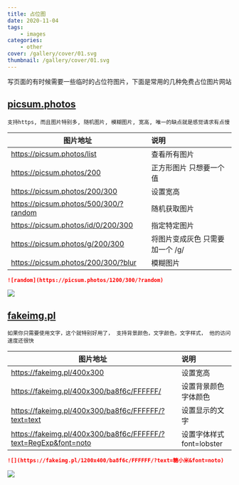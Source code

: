 ```yaml
---
title: 占位图
date: 2020-11-04
tags:
    - images
categories:
    - other
cover: /gallery/cover/01.svg
thumbnail: /gallery/cover/01.svg
---
```


写页面的有时候需要一些临时的占位符图片，下面是常用的几种免费占位图片网站

## [picsum.photos](https://picsum.photos/)

`支持https, 而且图片特别多, 随机图片, 模糊图片, 宽高, 唯一的缺点就是感觉请求有点慢`

<!--more-->

| 图片地址                              | 说明                            |
| ------------------------------------- | :------------------------------ |
| https://picsum.photos/list            | 查看所有图片                    |
| https://picsum.photos/200             | 正方形图片 只想要一个值         |
| https://picsum.photos/200/300         | 设置宽高                        |
| https://picsum.photos/500/300/?random | 随机获取图片                    |
| https://picsum.photos/id/0/200/300    | 指定特定图片                    |
| https://picsum.photos/g/200/300       | 将图片变成灰色 只需要加一个 /g/ |
| https://picsum.photos/200/300/?blur   | 模糊图片                        |

```markdown
![random](https://picsum.photos/1200/300/?random)
```

![](https://picsum.photos/1200/300/?random)

## [fakeimg.pl](https://fakeimg.pl)

`如果你只需要使用文字，这个就特别好用了， 支持背景颜色，文字颜色，文字样式， 他的访问速度还很快`

| 图片地址                                                        | 说明                      |
| --------------------------------------------------------------- | :------------------------ |
| https://fakeimg.pl/400x300                                      | 设置宽高                  |
| https://fakeimg.pl/400x300/ba8f6c/FFFFFF/                       | 设置背景颜色 字体颜色     |
| https://fakeimg.pl/400x300/ba8f6c/FFFFFF/?text=text             | 设置显示的文字            |
| https://fakeimg.pl/400x300/ba8f6c/FFFFFF/?text=RegExp&font=noto | 设置字体样式 font=lobster |

```markdown
![](https://fakeimg.pl/1200x400/ba8f6c/FFFFFF/?text=糖小米&font=noto)
```

![](https://fakeimg.pl/1200x400/ba8f6c/FFFFFF/?text=糖小米&font=noto)
